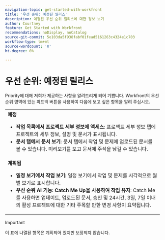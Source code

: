 ```yaml
---
navigation-topic: get-started-with-workfront
title: '우선 순위: 예정된 릴리스'
description: 예정된 우선 순위 릴리스에 대한 정보 보기
author: Courtney
feature: Get Started with Workfront
recommendations: noDisplay, noCatalog
source-git-commit: 5e103da5f938fabf01fead5161263c4324e1c703
workflow-type: tm+mt
source-wordcount: '0'
ht-degree: 0%

---
```



# 우선 순위: 예정된 릴리스

Priority에 대해 저희가 제공하는 사항을 알려드리게 되어 기쁩니다. Workfront의 우선 순위 영역에 있는 피드백 버튼을 사용하여 다음에 보고 싶은 항목을 알려 주십시오.

<table>
  <tr>
    <td><strong>예정</strong>
    <ul>
    <li><strong>작업 목록에서 프로젝트 세부 정보에 액세스</strong>: 프로젝트 세부 정보 탭에 프로젝트의 세부 정보, 설명 및 문서가 표시됩니다.</li>
   <li><strong>문서 탭에서 문서 보기</strong>: 문서 탭에서 작업 및 문제에 업로드된 문서를 볼 수 있습니다. 미리보기를 보고 문서에 주석을 남길 수 있습니다. </li>
    </ul>
    </td>
  </tr>
  <tr>
    <td><strong>계획됨</strong>
    <ul>
    <li><strong>일정 보기에서 작업 보기</strong>: 일정 보기에서 작업 및 문제를 시각적으로 월별 보기로 표시합니다.</li>
    <li><strong>우선 순위 AI 기능: Catch Me Up을 사용하여 작업 유지</strong>: Catch Me를 사용하면 업데이트, 업로드된 문서, 승인 및 24시간, 3일, 7일 이내의 활성 프로젝트에 대한 기타 주목할 만한 변경 사항이 요약됩니다.</li>
    </ul>
    </td>
  </tr>
</table>


>[!IMPORTANT]
>
>이 표에 나열된 항목은 계획되어 있지만 보장되지 않습니다.
